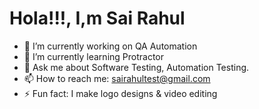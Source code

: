# Hola!!!, I,m Sai Rahul 

- 🔭 I’m currently working on QA Automation
- 🌱 I’m currently learning Protractor
- 💬 Ask me about Software Testing, Automation Testing.
- 📫 How to reach me: sairahultest@gmail.com
- ⚡ Fun fact: I make logo designs & video editing

